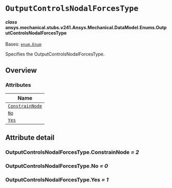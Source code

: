 # `OutputControlsNodalForcesType`



#### *class* ansys.mechanical.stubs.v241.Ansys.Mechanical.DataModel.Enums.OutputControlsNodalForcesType

Bases: [`enum.Enum`](https://docs.python.org/3/library/enum.html#enum.Enum)

Specifies the OutputControlsNodalForcesType.

<!-- !! processed by numpydoc !! -->

<a id="overview"></a>

## Overview

### Attributes

| Name |
| -------------------------------------------------------------------------------------------------------------------------------------------------------- |
| [`ConstrainNode`](../../../../../v242/Ansys/Mechanical/DataModel/Enums/OutputControlsNodalForcesType.md#OutputControlsNodalForcesType.ConstrainNode) |
| [`No`](../../../../../v242/Ansys/Mechanical/DataModel/Enums/OutputControlsNodalForcesType.md#OutputControlsNodalForcesType.No) |
| [`Yes`](../../../../../v242/Ansys/Mechanical/DataModel/Enums/OutputControlsNodalForcesType.md#OutputControlsNodalForcesType.Yes) |

<a id="attribute-detail"></a>

## Attribute detail

<a id="OutputControlsNodalForcesType.ConstrainNode"></a>

### OutputControlsNodalForcesType.ConstrainNode *= 2*

<a id="OutputControlsNodalForcesType.No"></a>

### OutputControlsNodalForcesType.No *= 0*

<a id="OutputControlsNodalForcesType.Yes"></a>

### OutputControlsNodalForcesType.Yes *= 1*



